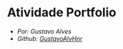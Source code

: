 # Atividade Portfolio
- _Por: Gustavo Alves_
- _Github: [GustavoAlvHnr](https://github.com/GustavoAlvHnr)_
